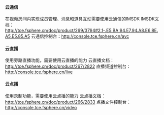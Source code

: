 
#### 云通信
在视频房间内实现成员管理、消息和道具互动需要使用云通信的IMSDK
IMSDK文档：http://tce.fsphere.cn/doc/product/269/3794#2.1-.E5.BA.94.E7.94.A8.E6.8E.A5.E5.85.A5
云通信控制台：http://console.tce.fsphere.cn/avc

#### 云直播
使用旁路直播功能，需要使用云直播的能力
云直播文档：http://tce.fsphere.cn/doc/product/267/2822
直播频道控制台：http://console.tce.fsphere.cn/live

#### 云点播
使用录制功能，需要使用云点播的能力
云点播文档：http://tce.fsphere.cn/doc/product/266/2833
点播文件控制台：http://console.tce.fsphere.cn/video